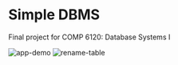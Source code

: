 # Simple DBMS

Final project for COMP 6120: Database Systems I


![app-demo](https://user-images.githubusercontent.com/41703860/182658438-20190d8e-eabe-4857-aeea-267d344f66e5.gif)
![rename-table](https://user-images.githubusercontent.com/41703860/182658456-06305a1e-c696-4f53-8c65-2db7d77b9142.gif)
